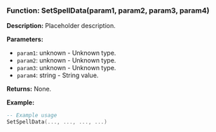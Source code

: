 ### Function: SetSpellData(param1, param2, param3, param4)

**Description:**
Placeholder description.

**Parameters:**
- `param1`: unknown - Unknown type.
- `param2`: unknown - Unknown type.
- `param3`: unknown - Unknown type.
- `param4`: string - String value.

**Returns:** None.

**Example:**

```lua
-- Example usage
SetSpellData(..., ..., ..., ...)
```

